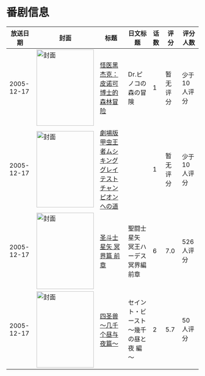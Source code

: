 # 番剧信息

|放送日期|封面|标题|日文标题|话数|评分|评分人数|
|---|---|---|---|---|---|---|
|2005-12-17|<img src="https://lain.bgm.tv/pic/cover/c/e4/4e/284370_aCbq9.jpg" alt="封面" style="width:150px;height:200px;object-fit:cover;">|[怪医黑杰克：皮诺可博士的森林冒险](https://bangumi.tv/subject/284370)|Dr.ピノコの森の冒険|1|暂无评分|少于10人评分|
|2005-12-17|<img src="https://lain.bgm.tv/pic/cover/c/63/3e/238453_N18F4.jpg" alt="封面" style="width:150px;height:200px;object-fit:cover;">|[劇場版 甲虫王者ムシキング グレイテストチャンピオンへの道](https://bangumi.tv/subject/238453)||1|暂无评分|少于10人评分|
|2005-12-17|<img src="https://lain.bgm.tv/pic/cover/c/ec/56/20232_OpFm5.jpg" alt="封面" style="width:150px;height:200px;object-fit:cover;">|[圣斗士星矢 冥界篇 前章](https://bangumi.tv/subject/20232)|聖闘士星矢 冥王ハーデス冥界編 前章|6|7.0|526人评分|
|2005-12-17|<img src="https://lain.bgm.tv/pic/cover/c/95/c8/7365_D434H.jpg" alt="封面" style="width:150px;height:200px;object-fit:cover;">|[四圣兽 ～几千个昼与夜篇～](https://bangumi.tv/subject/7365)|セイント・ビースト ～幾千の昼と夜 編～|2|5.7|50人评分|
